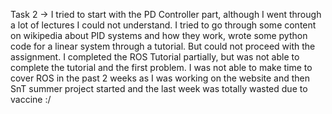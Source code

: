 Task 2 -> I tried to start with the PD Controller part, although I went through a lot of lectures I could not understand. I tried to go through some content on wikipedia about PID systems and how they work, wrote some python code for a linear system through a tutorial. But could not proceed with the assignment.
I completed the ROS Tutorial partially, but was not able to complete the tutorial and the first problem. I was not able to make time to cover ROS in the past 2 weeks as I was working on the website and then SnT summer project started and the last week was totally wasted due to vaccine :/